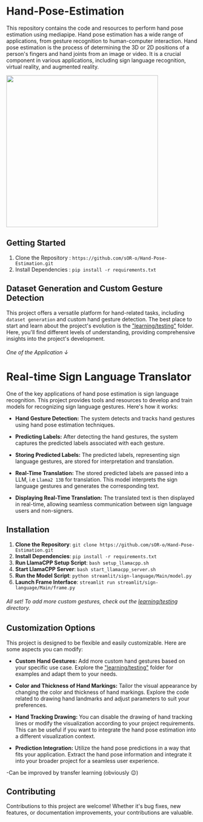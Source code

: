 # Hand-Pose-Estimation
This repository contains the code and resources to perform hand pose estimation using mediapipe. Hand pose estimation has a wide range of applications, from gesture recognition to human-computer interaction.
Hand pose estimation is the process of determining the 3D or 2D positions of a person's fingers and hand joints from an image or video. It is a crucial component in various applications, including sign language recognition, virtual reality, and augmented reality.

[<img src="./assets/asset04.png" height=400 weidth=600></img>](https://github.com/sOR-o/Hand-Pose-Estimation/assets/69918938/4fc4ee75-e6fd-4d47-8b89-e921ec92cdb5)

## Getting Started
1. Clone the Repository : `https://github.com/sOR-o/Hand-Pose-Estimation.git`
2. Install Dependencies : `pip install -r requirements.txt`

## Dataset Generation and Custom Gesture Detection
This project offers a versatile platform for hand-related tasks, including `dataset generation` and custom hand gesture detection. The best place to start and learn about the project's evolution is the ["learning/testing"](https://github.com/sOR-o/Hand-Pose-Estimation/tree/main/learning/testing) folder. Here, you'll find different levels of understanding, providing comprehensive insights into the project's development.

###### One of the Application ↓
# Real-time Sign Language Translator

One of the key applications of hand pose estimation is sign language recognition. This project provides tools and resources to develop and train models for recognizing sign language gestures. Here's how it works:

- **Hand Gesture Detection:** The system detects and tracks hand gestures using hand pose estimation techniques.

- **Predicting Labels:** After detecting the hand gestures, the system captures the predicted labels associated with each gesture.

- **Storing Predicted Labels:** The predicted labels, representing sign language gestures, are stored for interpretation and translation.

- **Real-Time Translation:** The stored predicted labels are passed into a LLM, i.e `Llama2 13B` for translation. This model interprets the sign language gestures and generates the corresponding text.

- **Displaying Real-Time Translation:** The translated text is then displayed in real-time, allowing seamless communication between sign language users and non-signers.

## Installation

1. **Clone the Repository**: `git clone https://github.com/sOR-o/Hand-Pose-Estimation.git`
2. **Install Dependencies**: `pip install -r requirements.txt`
3. **Run LlamaCPP Setup Script**: `bash setup_llamacpp.sh`
4. **Start LlamaCPP Server**: `bash start_llamacpp_server.sh`
5. **Run the Model Script**: `python streamlit/sign-language/Main/model.py`
6. **Launch Frame Interface**: `streamlit run streamlit/sign-language/Main/frame.py`



###### All set! To add more custom gestures, check out the [learning/testing](https://github.com/sOR-o/Hand-Pose-Estimation/tree/main/learning/testing) directory.


## Customization Options
This project is designed to be flexible and easily customizable. Here are some aspects you can modify:

- **Custom Hand Gestures:** Add more custom hand gestures based on your specific use case. Explore the ["learning/testing"](https://github.com/sOR-o/Hand-Pose-Estimation/tree/main/learning/testing) folder for examples and adapt them to your needs.

- **Color and Thickness of Hand Markings:** Tailor the visual appearance by changing the color and thickness of hand markings. Explore the code related to drawing hand landmarks and adjust parameters to suit your preferences.

- **Hand Tracking Drawing:** You can disable the drawing of hand tracking lines or modify the visualization according to your project requirements. This can be useful if you want to integrate the hand pose estimation into a different visualization context.

- **Prediction Integration:** Utilize the hand pose predictions in a way that fits your application. Extract the hand pose information and integrate it into your broader project for a seamless user experience.

-Can be improved by transfer learning (obviously 😉)

## Contributing

Contributions to this project are welcome! Whether it's bug fixes, new features, or documentation improvements, your contributions are valuable.
